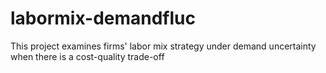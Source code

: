 # labormix-demandfluc
This project examines firms' labor mix strategy under demand uncertainty when there is a cost-quality trade-off
